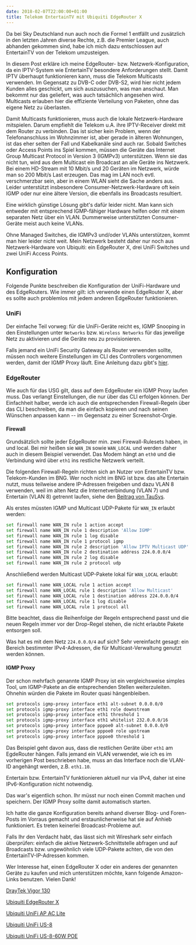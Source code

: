```yaml
---
date: 2018-02-07T22:00:00+01:00
title: Telekom EntertainTV mit Ubiquiti EdgeRouter X
---
```

Da bei Sky Deutschland nun auch noch die Formel 1 entfällt und zusätzlich in den letzten Jahren diverse Rechte, z.B. die Premier League, auch abhanden gekommen sind, habe ich mich dazu entschlossen auf EntertainTV von der Telekom umzusteigen.

In diesem Post erkläre ich meine EdgeRouter- bzw. Netzwerk-Konfiguration, da ein IPTV-System wie EntertainTV besondere Anforderungen stellt. Damit IPTV überhaupt funktionieren kann, muss die Telekom Multicasts verwenden. Im Gegensatz zu DVB-C oder DVB-S2, wird hier nicht jedem Kunden alles geschickt, um sich auszusuchen, was man anschaut. Man bekommt nur das geliefert, was auch tatsächlich angesehen wird. Multicasts erlauben hier die effiziente Verteilung von Paketen, ohne das eigene Netz zu überlasten.

Damit Multicasts funktionieren, muss auch die lokale Netzwerk-Hardware mitspielen. Darum empfiehlt die Telekom u.A. ihre IPTV-Receiver direkt mit dem Router zu verbinden. Das ist sicher kein Problem, wenn der Telefonanschluss im Wohnzimmer ist, aber gerade in älteren Wohnungen, ist das eher selten der Fall und Kabelkanäle sind auch rar. Sobald Switches oder Access Points ins Spiel kommen, müssen die Geräte das Internet Group Multicast Protocol in Version 3 (IGMPv3) unterstützen. Wenn sie das nicht tun, wird aus dem Multicast ein Broadcast an alle Geräte ins Netzwerk. Bei einem HD-Stream mit 10 Mbit/s und 20 Geräten im Netzwerk, würde man so 200 Mbit/s Last erzeugen. Das mag im LAN noch evtl. verschmerzbar sein, aber in einem WLAN sieht die Sache anders aus. Leider unterstützt insbesondere Consumer-Netzwerk-Hardware oft kein IGMP oder nur eine ältere Version, die ebenfalls ins Broadcasts resultiert.

Eine wirklich günstige Lösung gibt's dafür leider nicht. Man kann sich entweder mit entsprechend IGMP-fähiger Hardware helfen oder mit einem separaten Netz über ein VLAN. Dummerweise unterstützten Consumer-Geräte meist auch keine VLANs.

Ohne Managed Switches, die IGMPv3 und/oder VLANs unterstützen, kommt man hier leider nicht weit. Mein Netzwerk besteht daher nur noch aus Netzwerk-Hardware von Ubiquiti: ein EdgeRouter X, drei UniFi Switches und zwei UniFi Access Points.

## Konfiguration

Folgende Punkte beschreiben die Konfiguration der UniFi-Hardware und des EdgeRouters. Wie immer gilt: ich verwende einen EdgeRouter X, aber es sollte auch problemlos mit jedem anderen EdgeRouter funktionieren.

### UniFi

Der einfache Teil vorweg: für die UniFi-Geräte reicht es, IGMP Snooping in den Einstellungen unter `Networks` bzw. `Wireless Networks` für das jeweilige Netz zu aktivieren und die Geräte neu zu provisionieren.

Falls jemand ein UniFi Security Gateway als Router verwenden sollte, müssen noch weitere Einstellungen im CLI des Controllers vorgenommen werden, damit der IGMP Proxy läuft. Eine Anleitung dazu gibt's [hier](https://schreibers-blog.de/entertain-mit-unifi-hardware-und-switch/).

### EdgeRouter

Wie auch für das USG gilt, dass auf dem EdgeRouter ein IGMP Proxy laufen muss. Das verlangt Einstellungen, die nur über das CLI erfolgen können. Der Einfachheit halber, werde ich auch die entsprechenden Firewall-Regeln über das CLI beschreiben, da man die einfach kopieren und nach seinen Wünschen anpassen kann -- im Gegensatz zu einer Screenshot-Orgie.

#### Firewall

Grundsätzlich sollte jeder EdgeRouter min. zwei Firewall-Rulesets haben, in und local. Bei mir heißen sie `WAN_IN` sowie `WAN_LOCAL` und werden daher auch in diesem Beispiel verwendet. Das Modem hängt an `eth0` und die Verbindung wird über `eth1` ins restliche Netzwerk verteilt.

Die folgenden Firewall-Regeln richten sich an Nutzer von EntertainTV bzw. Telekom-Kunden im BNG. Wer noch nicht im BNG ist bzw. das alte Entertain nutzt, muss teilweise andere IP-Adressen freigeben und dazu VLAN 8 verwenden, weil im alten Netz die Internetverbindung (VLAN 7) und Entertain (VLAN 8) getrennt laufen, siehe den [Beitrag von TauSys](https://blog.tausys.de/2016/02/22/edgerouter-am-telekom-internetanschluss-mit-entertain-und-ipv6/).

Als erstes müssten IGMP und Multicast UDP-Pakete für `WAN_IN` erlaubt werden:

~~~ sh
set firewall name WAN_IN rule 1 action accept
set firewall name WAN_IN rule 1 description 'Allow IGMP'
set firewall name WAN_IN rule 1 log disable
set firewall name WAN_IN rule 1 protocol igmp
set firewall name WAN_IN rule 2 description 'Allow IPTV Multicast UDP'
set firewall name WAN_IN rule 2 destination address 224.0.0.0/4
set firewall name WAN_IN rule 2 log disable
set firewall name WAN_IN rule 2 protocol udp
~~~

Anschließend werden Multicast UDP-Pakete lokal für `WAN_LOCAL` erlaubt:

~~~ sh
set firewall name WAN_LOCAL rule 1 action accept
set firewall name WAN_LOCAL rule 1 description 'Allow Multicast'
set firewall name WAN_LOCAL rule 1 destination address 224.0.0.0/4
set firewall name WAN_LOCAL rule 1 log disable
set firewall name WAN_LOCAL rule 1 protocol all
~~~

Bitte beachtet, dass die Reihenfolge der Regeln entsprechend passt und die neuen Regeln immer vor der Drop-Regel stehen, die nicht erlaubte Pakete entsorgen soll.

Was hat es mit dem Netz `224.0.0.0/4` auf sich? Sehr vereinfacht gesagt: ein Bereich bestimmter IPv4-Adressen, die für Multicast-Verwaltung genutzt werden können.

#### IGMP Proxy

Der schon mehrfach genannte IGMP Proxy ist ein vergleichsweise simples Tool, um IGMP-Pakete an die entsprechenden Stellen weiterzuleiten. Ohnehin würden die Pakete im Router quasi hängenbleiben.

~~~ sh
set protocols igmp-proxy interface eth1 alt-subnet 0.0.0.0/0
set protocols igmp-proxy interface eth1 role downstream
set protocols igmp-proxy interface eth1 threshold 1
set protocols igmp-proxy interface eth1 whitelist 232.0.0.0/16
set protocols igmp-proxy interface pppoe0 alt-subnet 0.0.0.0/0
set protocols igmp-proxy interface pppoe0 role upstream
set protocols igmp-proxy interface pppoe0 threshold 1
~~~

Das Beispiel geht davon aus, dass die restlichen Geräte über `eth1` am EgdeRouter hängen. Falls jemand ein VLAN verwendet, wie ich es im vorherigen Post beschrieben habe, muss an das Interface noch die VLAN-ID angehängt werden, z.B. `eth1.10`.

Entertain bzw. EntertainTV funktionieren aktuell nur via IPv4, daher ist eine IPv6-Konfiguration nicht notwendig.

Das war's eigentlich schon. Ihr müsst nur noch einen Commit machen und speichern. Der IGMP Proxy sollte damit automatisch starten.

Ich hatte die ganze Konfiguration bereits anhand diverser Blog- und Foren-Posts im Vorraus gemacht und erstaunlicherweise hat sie auf Anhieb funktioniert. Es treten keinerlei Broadcast-Probleme auf. 

Falls Ihr den Verdacht habt, das lässt sich mit Wireshark sehr einfach überprüfen: einfach die aktive Netzwerk-Schnittstelle abfragen und auf Broadcasts bzw. ungewöhnlich viele UDP-Pakete achten, die von den EntertainTV-IP-Adressen kommen.

Wer Interesse hat, einen EdgeRouter X oder ein anderes der genannten Geräte zu kaufen und mich unterstützen möchte, kann folgende Amazon-Links benutzen. Vielen Dank!

[DrayTek Vigor 130](https://www.amazon.de/gp/product/B00F9E5LQA/ref=as_li_tl?ie=UTF8&camp=1638&creative=6742&creativeASIN=B00F9E5LQA&linkCode=as2&tag=web0b0-21)

[Ubiquiti EdgeRouter X](https://www.amazon.de/gp/product/B011N1IT2A/ref=as_li_tl?ie=UTF8&camp=1638&creative=6742&creativeASIN=B011N1IT2A&linkCode=as2&tag=web0b0-21)

[Ubiquiti UniFi AP AC Lite](https://www.amazon.de/Ubiquiti-Networks-2-4GHz-867Mbit-UAP-AC-LITE/dp/B016K4GQVG/ref=as_li_ss_tl?ie=UTF8&qid=1517615751&sr=8-1&keywords=unifi+ap+lite&dpID=31oux4k0ZCL&preST=_SY300_QL70_&dpSrc=srch&linkCode=ll1&tag=web0b0-21&linkId=4062e73def8bd2b9986a2077a000be6d)

[Ubiquiti UniFi US-8](https://www.amazon.de/Ubiquiti-Networks-US-8-UniFiSwitch-8/dp/B01N362YPG/ref=as_li_ss_tl?s=computers&ie=UTF8&qid=1517615825&sr=1-1&keywords=unifi+us-8&dpID=41tiJ33jrSL&preST=_SX300_QL70_&dpSrc=srch&linkCode=ll1&tag=web0b0-21&linkId=aaea6f79bbb3f230cf761ddd61e4f8a8)

[Ubiquiti UniFi US-8-60W POE](https://www.amazon.de/Ubiquiti-US-8-60W-UniFi-Switch-Grau/dp/B004BQCKXO/ref=as_li_ss_tl?s=computers&ie=UTF8&qid=1517615825&sr=1-2&keywords=unifi+us-8&dpID=31ilOcMTfRL&preST=_SX300_QL70_&dpSrc=srch&linkCode=ll1&tag=web0b0-21&linkId=fae5ac376c34e72a5c9d21332ea77898)
